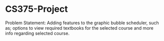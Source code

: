 # CS375-Project

Problem Statement: Adding features to the graphic bubble scheduler, such as; options to view required textbooks for the selected course and more info regarding selected course. 
